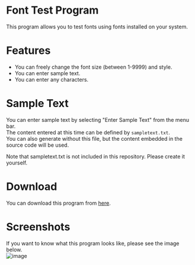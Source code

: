 # Font Test Program
This program allows you to test fonts using fonts installed on your system.

# Features
* You can freely change the font size (between 1-9999) and style.
* You can enter sample text.
* You can enter any characters.

# Sample Text
You can enter sample text by selecting "Enter Sample Text" from the menu bar.
<br>The content entered at this time can be defined by ```sampletext.txt```.
<br>You can also generate without this file, but the content embedded in the source code will be used.

Note that sampletext.txt is not included in this repository. Please create it yourself.

# Download
You can download this program from [here](placeholder).

# Screenshots
If you want to know what this program looks like, please see the image below.<br>
![image](placeholder)
